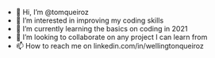 - 👋 Hi, I’m @tomqueiroz
- 👀 I’m interested in improving my coding skills
- 🌱 I’m currently learning the basics on coding in 2021
- 💞️ I’m looking to collaborate on any project I can learn from 
- 📫 How to reach me on linkedin.com/in/wellingtonqueiroz

<!---
tomqueiroz/tomqueiroz is a ✨ special ✨ repository because its `README.md` (this file) appears on your GitHub profile.
You can click the Preview link to take a look at your changes.
--->
